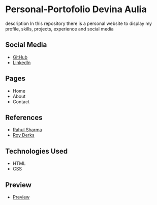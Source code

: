 # Personal-Portofolio Devina Aulia
description
In this repository there is a personal website to display my profile, skills, projects, experience and social media

## Social Media
- [GitHub](https://github.com/devinaaulia07)
- [LinkedIn](https://www.linkedin.com/in/devina-aulia-a49242382)

## Pages
- Home
- About
- Contact

## References
- [Rahul Sharma](https://bit.ly/3Aw2WN8)
- [Roy Derks](https://github.com/Thamrin-Dev-Community/Front-End-Hub/blob/main/examples/personal.md#roy-derks)

## Technologies Used
- HTML
- CSS


## Preview
- [Preview](https://www.figma.com/design/vUWjx1LwjMvXRm6ozqDgfX/Portofolio-Website?m=auto&t=lZxQ1TnaarzcfD5r-6)

